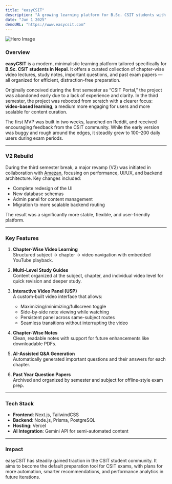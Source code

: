 ```yaml
---
title: "easyCSIT"
description: "A growing learning platform for B.Sc. CSIT students with structured notes, videos, AI-generated Q&As, and past exam collections."
date: "Jun 1 2025"
demoURL: "https://www.easycsit.com"
---
```


![Hero Image](/assets/projects/easycsit/easycsit-hero.png)

### Overview

**easyCSIT** is a modern, minimalistic learning platform tailored specifically for **B.Sc. CSIT students in Nepal**. It offers a curated collection of chapter-wise video lectures, study notes, important questions, and past exam papers — all organized for efficient, distraction-free preparation.

Originally conceived during the first semester as “CSIT Portal,” the project was abandoned early due to a lack of experience and clarity. In the third semester, the project was rebooted from scratch with a clearer focus: **video-based learning**, a medium more engaging for users and more scalable for content curation.

The first MVP was built in two weeks, launched on Reddit, and received encouraging feedback from the CSIT community. While the early version was buggy and rough around the edges, it steadily grew to 100–200 daily users during exam periods.

---

### V2 Rebuild

During the third semester break, a major revamp (V2) was initiated in collaboration with [Amezan](#), focusing on performance, UI/UX, and backend architecture. Key changes included:
- Complete redesign of the UI
- New database schemas
- Admin panel for content management
- Migration to more scalable backend routing

The result was a significantly more stable, flexible, and user-friendly platform.

---

### Key Features

1. **Chapter-Wise Video Learning**  
   Structured subject → chapter → video navigation with embedded YouTube playback.

2. **Multi-Level Study Guides**  
   Content organized at the subject, chapter, and individual video level for quick revision and deeper study.

3. **Interactive Video Panel (USP)**  
   A custom-built video interface that allows:
   - Maximizing/minimizing/fullscreen toggle
   - Side-by-side note viewing while watching
   - Persistent panel across same-subject routes
   - Seamless transitions without interrupting the video

4. **Chapter-Wise Notes**  
   Clean, readable notes with support for future enhancements like downloadable PDFs.

5. **AI-Assisted Q&A Generation**  
   Automatically generated important questions and their answers for each chapter.

6. **Past Year Question Papers**  
   Archived and organized by semester and subject for offline-style exam prep.

---

### Tech Stack
- **Frontend**: Next.js, TailwindCSS
- **Backend**: Node.js, Prisma, PostgreSQL
- **Hosting**: Vercel
- **AI Integration**: Gemini API for semi-automated content

---

### Impact

easyCSIT has steadily gained traction in the CSIT student community. It aims to become the default preparation tool for CSIT exams, with plans for more automation, smarter recommendations, and performance analytics in future iterations.
